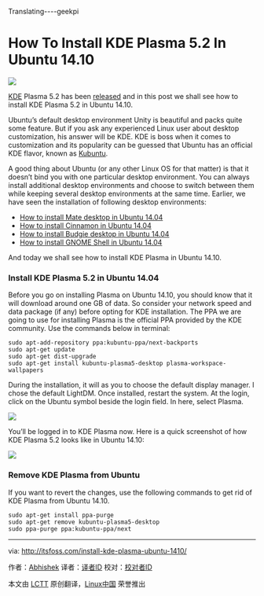Translating----geekpi

How To Install KDE Plasma 5.2 In Ubuntu 14.10
================================================================================
![](http://itsfoss.itsfoss.netdna-cdn.com/wp-content/uploads/2015/01/Plasma_Ubuntu_1410.jpg)

[KDE][1] Plasma 5.2 has been [released][2] and in this post we shall see how to install KDE Plasma 5.2 in Ubuntu 14.10.

Ubuntu’s default desktop environment Unity is beautiful and packs quite some feature. But if you ask any experienced Linux user about desktop customization, his answer will be KDE. KDE is boss when it comes to customization and its popularity can be guessed that Ubuntu has an official KDE flavor, known as [Kubuntu][3].

A good thing about Ubuntu (or any other Linux OS for that matter) is that it doesn’t bind you with one particular desktop environment. You can always install additional desktop environments and choose to switch between them while keeping several desktop environments at the same time. Earlier, we have seen the installation of following desktop environments:

- [How to install Mate desktop in Ubuntu 14.04][4]
- [How to install Cinnamon in Ubuntu 14.04][5]
- [How to install Budgie desktop in Ubuntu 14.04][6]
- [How to install GNOME Shell in Ubuntu 14.04][7]

And today we shall see how to install KDE Plasma in Ubuntu 14.10.

### Install KDE Plasma 5.2 in Ubuntu 14.04 ###

Before you go on installing Plasma on Ubuntu 14.10, you should know that it will download around one GB of data. So consider your network speed and data package (if any) before opting for KDE installation. The PPA we are going to use for installing Plasma is the official PPA provided by the KDE community. Use the commands below in terminal:

    sudo apt-add-repository ppa:kubuntu-ppa/next-backports
    sudo apt-get update
    sudo apt-get dist-upgrade
    sudo apt-get install kubuntu-plasma5-desktop plasma-workspace-wallpapers

During the installation, it will as you to choose the default display manager. I chose the default LightDM. Once installed, restart the system. At the login, click on the Ubuntu symbol beside the login field. In here, select Plasma.

![](http://itsfoss.itsfoss.netdna-cdn.com/wp-content/uploads/2015/01/Select_Plasma_KDE_Ubuntu.jpeg)

You’ll be logged in to KDE Plasma now. Here is a quick screenshot of how KDE Plasma 5.2 looks like in Ubuntu 14.10:

![](http://itsfoss.itsfoss.netdna-cdn.com/wp-content/uploads/2015/01/KDE_Plasma_Desktop.jpeg)

### Remove KDE Plasma from Ubuntu ###

If you want to revert the changes, use the following commands to get rid of KDE Plasma from Ubuntu 14.10.

    sudo apt-get install ppa-purge
    sudo apt-get remove kubuntu-plasma5-desktop
    sudo ppa-purge ppa:kubuntu-ppa/next

--------------------------------------------------------------------------------

via: http://itsfoss.com/install-kde-plasma-ubuntu-1410/

作者：[Abhishek][a]
译者：[译者ID](https://github.com/译者ID)
校对：[校对者ID](https://github.com/校对者ID)

本文由 [LCTT](https://github.com/LCTT/TranslateProject) 原创翻译，[Linux中国](http://linux.cn/) 荣誉推出

[a]:http://itsfoss.com/author/Abhishek/
[1]:https://www.kde.org/
[2]:https://dot.kde.org/2015/01/27/plasma-52-beautiful-and-featureful
[3]:http://www.kubuntu.org/
[4]:http://itsfoss.com/install-mate-desktop-ubuntu-14-04/
[5]:http://itsfoss.com/install-cinnamon-24-ubuntu-1404/
[6]:http://itsfoss.com/install-budgie-desktop-ubuntu-1404/
[7]:http://itsfoss.com/how-to-install-gnome-in-ubuntu-14-04/

